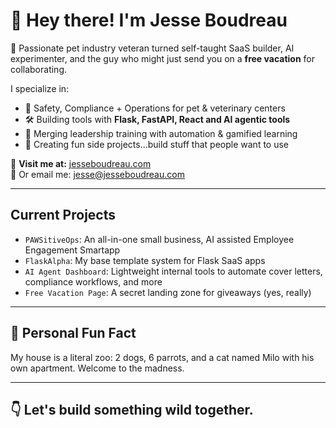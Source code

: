 # 👋 Hey there! I'm Jesse Boudreau

🐾 Passionate pet industry veteran turned self-taught SaaS builder, AI experimenter, and the guy who might just send you on a **free vacation** for collaborating.

I specialize in:
- 🧠 Safety, Compliance + Operations for pet & veterinary centers
- 🛠️ Building tools with **Flask, FastAPI, React and AI agentic tools**
- 🧪 Merging leadership training with automation & gamified learning
- 🎣 Creating fun side projects...build stuff that people want to use

🔗 **Visit me at:** [jesseboudreau.com](https://jesseboudreau.com)  
💌 Or email me: [jesse@jesseboudreau.com](mailto:jesse@jesseboudreau.com)

---

## Current Projects
- `PAWSitiveOps`: An all-in-one small business, AI assisted Employee Engagement Smartapp
- `FlaskAlpha`: My base template system for Flask SaaS apps  
- `AI Agent Dashboard`: Lightweight internal tools to automate cover letters, compliance workflows, and more  
- `Free Vacation Page`: A secret landing zone for giveaways (yes, really)

---

## 🐶 Personal Fun Fact
My house is a literal zoo: 2 dogs, 6 parrots, and a cat named Milo with his own apartment. Welcome to the madness.

---

## 👇 Let's build something wild together.
